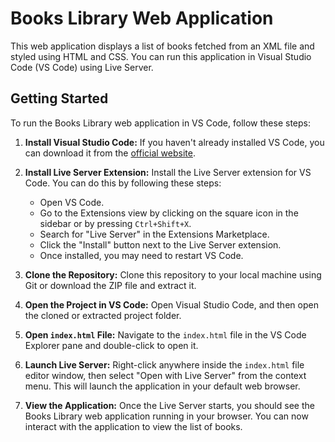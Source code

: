 # Books Library Web Application

This web application displays a list of books fetched from an XML file and styled using HTML and CSS. You can run this application in Visual Studio Code (VS Code) using Live Server.

## Getting Started

To run the Books Library web application in VS Code, follow these steps:

1. **Install Visual Studio Code:** If you haven't already installed VS Code, you can download it from the [official website](https://code.visualstudio.com/download).

2. **Install Live Server Extension:** Install the Live Server extension for VS Code. You can do this by following these steps:
   
   - Open VS Code.
   - Go to the Extensions view by clicking on the square icon in the sidebar or by pressing `Ctrl+Shift+X`.
   - Search for "Live Server" in the Extensions Marketplace.
   - Click the "Install" button next to the Live Server extension.
   - Once installed, you may need to restart VS Code.

3. **Clone the Repository:** Clone this repository to your local machine using Git or download the ZIP file and extract it.

4. **Open the Project in VS Code:** Open Visual Studio Code, and then open the cloned or extracted project folder.

5. **Open `index.html` File:** Navigate to the `index.html` file in the VS Code Explorer pane and double-click to open it.

6. **Launch Live Server:** Right-click anywhere inside the `index.html` file editor window, then select "Open with Live Server" from the context menu. This will launch the application in your default web browser.

7. **View the Application:** Once the Live Server starts, you should see the Books Library web application running in your browser. You can now interact with the application to view the list of books.



